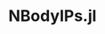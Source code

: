 # NBodyIPs.jl

<!--
[![Build Status](https://travis-ci.org/cortner/NBodyIPs.jl.svg?branch=master)](https://travis-ci.org/cortner/NBodyIPs.jl)

[![Coverage Status](https://coveralls.io/repos/cortner/NBodyIPs.jl/badge.svg?branch=master&service=github)](https://coveralls.io/github/cortner/NBodyIPs.jl?branch=master)

[![codecov.io](http://codecov.io/github/cortner/NBodyIPs.jl/coverage.svg?branch=master)](http://codecov.io/github/cortner/NBodyIPs.jl?branch=master)
-->

<!--

TODO
 * regularisation
 * partial data
    - unclear this is a good idea, leave for now
 * LASSO              >>> Genevieve
 * sparse grid basis  >>> with Genevieve next week??

Mess around at night:
 * W fit
 * Al fit
 * Si fit => or not

Big ones
 * environment dependence for fullsymm
 * bond-angle potentials + environment dependence

-->
